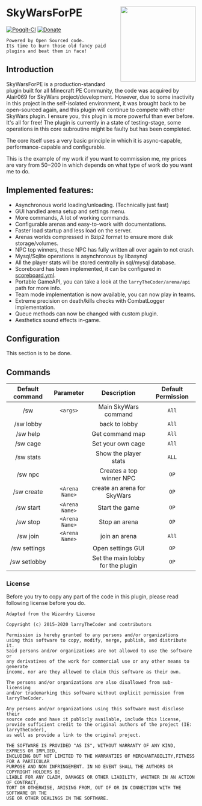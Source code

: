<!-- 
  The artist for this profile picture is gatodelfuturo
  Twitter: @GatodelFuturo
  Tumblr: https://gatodelfuturo.tumblr.com
 -->
<h1>SkyWarsForPE<img src="https://cdn.discordapp.com/attachments/512987829970665482/785515846092849198/PuppyBox-new-h-trans.png" height="200" width="200" align="right"></img></h1>

[![Poggit-CI](https://poggit.pmmp.io/ci.shield/larryTheCoder/SkyWarsForPE/SkyWarsForPE)](https://poggit.pmmp.io/ci/larryTheCoder/SkyWarsForPE/SkyWarsForPE) [![Donate](https://img.shields.io/badge/donate-PayPal-yellow.svg?style=flat-square)](http://www.paypal.me/Permeable)

    Powered by Open Sourced code.
    Its time to burn those old fancy paid plugins and beat them in face!

## Introduction
SkyWarsForPE is a production-standard plugin built for all Minecraft PE Community, the code was acquired by Alair069 for
SkyWars project/development. However, due to some inactivity in this project in the self-isolated environment, it was brought
back to be open-sourced again, and this plugin will continue to compete with other SkyWars plugin. I ensure you, this plugin 
is more powerful than ever before. It's all for free! The plugin is currently in a state of testing-stage, 
some operations in this core subroutine might be faulty but has been completed.

The core itself uses a very basic principle in which it is async-capable, performance-capable and configurable.

This is the example of my work if you want to commission me, my prices are vary from $50-$200 in which depends on what
type of work do you want me to do.

## Implemented features:
- Asynchronous world loading/unloading. (Technically just fast)
- GUI handled arena setup and settings menu.
- More commands, A lot of working commands.
- Configurable arenas and easy-to-work with documentations.
- Faster load startup and less load on the server.
- Arenas worlds compressed in Bzip2 format to ensure more disk storage/volumes.
- NPC top winners, these NPC has fully written all over again to not crash.
- Mysql/Sqlite operations is asynchronous by libasynql
- All the player stats will be stored centrally in sql/mysql database.
- Scoreboard has been implemented, it can be configured in [scoreboard.yml](https://github.com/larryTheCoder/SkyWarsForPE/blob/master/resources/scoreboard.yml).
- Portable GameAPI, you can take a look at the `larryTheCoder/arena/api` path for more info.
- Team mode implementation is now available, you can now play in teams.
- Extreme precision on death/kills checks with CombatLogger implementation.
- Queue methods can now be changed with custom plugin.
- Aesthetics sound effects in-game. 

## Configuration
This section is to be done.

## Commands

| Default command | Parameter | Description | Default Permission |
| :-----: | :-------: | :---------: | :-------: |
| /sw |`<args>` | Main SkyWars command | `All` |
| /sw lobby | | back to lobby | `All` |
| /sw help | | Get command map | `All` |
| /sw cage | | Set your own cage | `All` |
| /sw stats | | Show the player stats | `ALL`|
| /sw npc | | Creates a top winner NPC | `OP` |
| /sw create | `<Arena Name>` | create an arena for SkyWars | `OP` |
| /sw start | `<Arena Name>` | Start the game | `OP` |
| /sw stop | `<Arena Name>` | Stop an arena | `OP` |
| /sw join | `<Arena Name>` | join an arena | `All` |
| /sw settings | | Open settings GUI | `OP` |
| /sw setlobby | | Set the main lobby for the plugin | `OP` |

### License
Before you try to copy any part of the code in this plugin, please read following license before you do.

    Adapted from the Wizardry License

    Copyright (c) 2015-2020 larryTheCoder and contributors

    Permission is hereby granted to any persons and/or organizations
    using this software to copy, modify, merge, publish, and distribute it.
    Said persons and/or organizations are not allowed to use the software or
    any derivatives of the work for commercial use or any other means to generate
    income, nor are they allowed to claim this software as their own.

    The persons and/or organizations are also disallowed from sub-licensing
    and/or trademarking this software without explicit permission from larryTheCoder.

    Any persons and/or organizations using this software must disclose their
    source code and have it publicly available, include this license,
    provide sufficient credit to the original authors of the project (IE: larryTheCoder),
    as well as provide a link to the original project.

    THE SOFTWARE IS PROVIDED "AS IS", WITHOUT WARRANTY OF ANY KIND, EXPRESS OR IMPLIED,
    INCLUDING BUT NOT LIMITED TO THE WARRANTIES OF MERCHANTABILITY,FITNESS FOR A PARTICULAR
    PURPOSE AND NON INFRINGEMENT. IN NO EVENT SHALL THE AUTHORS OR COPYRIGHT HOLDERS BE
    LIABLE FOR ANY CLAIM, DAMAGES OR OTHER LIABILITY, WHETHER IN AN ACTION OF CONTRACT,
    TORT OR OTHERWISE, ARISING FROM, OUT OF OR IN CONNECTION WITH THE SOFTWARE OR THE
    USE OR OTHER DEALINGS IN THE SOFTWARE.
